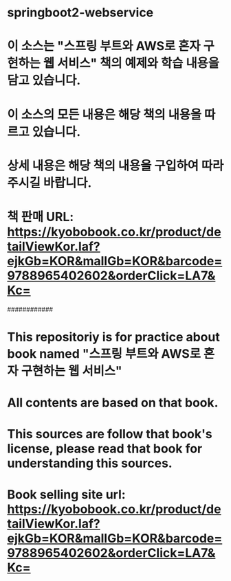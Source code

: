 # springboot2-webservice

# 이 소스는 "스프링 부트와 AWS로 혼자 구현하는 웹 서비스" 책의 예제와 학습 내용을 담고 있습니다. 
# 이 소스의 모든 내용은 해당 책의 내용을 따르고 있습니다.
# 상세 내용은 해당 책의 내용을 구입하여 따라 주시길 바랍니다. 
# 책 판매 URL: https://kyobobook.co.kr/product/detailViewKor.laf?ejkGb=KOR&mallGb=KOR&barcode=9788965402602&orderClick=LA7&Kc=

############
# This repositoriy is for practice about book named "스프링 부트와 AWS로 혼자 구현하는 웹 서비스"
# All contents are based on that book. 
# This sources are follow that book's license, please read that book for understanding this sources.
# Book selling site url: https://kyobobook.co.kr/product/detailViewKor.laf?ejkGb=KOR&mallGb=KOR&barcode=9788965402602&orderClick=LA7&Kc=
